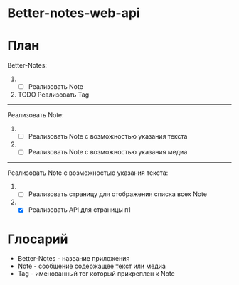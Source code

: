 # Better-notes-web-api

# План

Better-Notes:
1. - [ ] Реализовать Note
2. TODO Реализовать Tag

---

Реализовать Note:
1. - [ ] Реализовать Note с возможностью указания текста
2. - [ ] Реализовать Note с возможностью указания медиа

---

Реализовать Note с возможностью указания текста:
1. - [ ] Реализовать страницу для отображения списка всех Note
2. - [x] Реализовать API для страницы п1

# Глосарий

- Better-Notes - название приложения
- Note - сообщение содержащее текст или медиа
- Tag - именованный тег который прикреплен к Note

